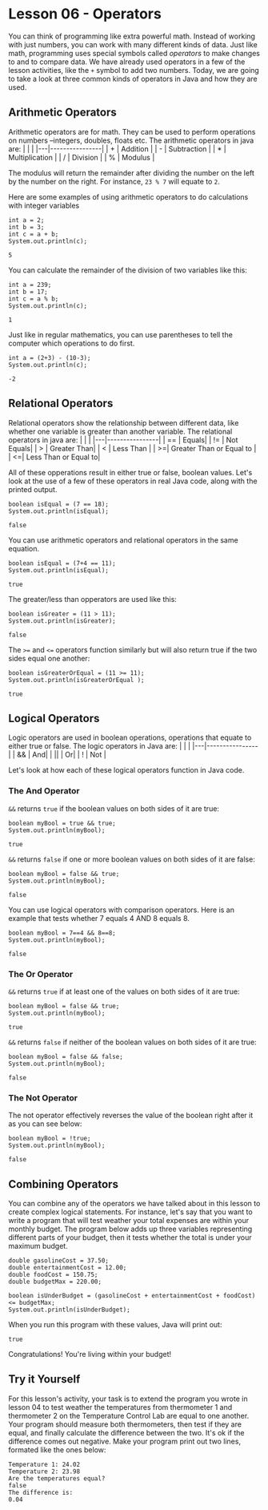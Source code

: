 # Lesson 06 - Operators

You can think of programming like extra powerful math. Instead of working with just numbers, you can work with many different kinds of data. Just like math, programming uses special symbols called *operators* to make changes to and to compare data. We have already used operators in a few of the lesson activities, like the ```+``` symbol to add two numbers. Today, we are going to take a look at three common kinds of operators in Java and how they are used.


## Arithmetic Operators
Arithmetic operators are for math. They can be used to perform operations on numbers –integers, doubles, floats etc. The arithmetic operators in java are:
|   |                |
|---|----------------|
| + | Addition       |
| - | Subtraction    |
| * | Multiplication |
| / | Division       |
| % | Modulus        |

The modulus will return the remainder after dividing the number on the left by the number on the right. For instance, ```23 % 7``` will equate to ```2```.

Here are some examples of using arithmetic operators to do calculations with integer variables
```
int a = 2;
int b = 3;
int c = a + b;
System.out.println(c);
```
```
5
```
You can calculate the remainder of the division of two variables like this:
```
int a = 239;
int b = 17;
int c = a % b;
System.out.println(c);
```
```
1
```
Just like in regular mathematics, you can use parentheses to tell the computer which operations to do first.
```
int a = (2+3) - (10-3);
System.out.println(c);
```
```
-2
```

## Relational Operators
Relational operators show the relationship between different data, like whether one variable is greater than another variable. The relational operators in java are:
|   |                |
|---|----------------|
| == | Equals|
| != | Not Equals|
| > | Greater Than|
| < | Less Than |
| >=| Greater Than or Equal to |
| <=| Less Than or Equal to|

All of these opperations result in either true or false, boolean values. Let's look at the use of a few of these operators in real Java code, along with the printed output.

```
boolean isEqual = (7 == 18);
System.out.println(isEqual);
```
```
false
```
You can use arithmetic operators and relational operators in the same equation.
```
boolean isEqual = (7+4 == 11);
System.out.println(isEqual);
```
```
true
```
The greater/less than opperators are used like this:
```
boolean isGreater = (11 > 11);
System.out.println(isGreater);
```
```
false
```
The ```>=``` and ```<=``` operators function similarly but will also return true if the two sides equal one another:
```
boolean isGreaterOrEqual = (11 >= 11);
System.out.println(isGreaterOrEqual );
```
```
true
```

## Logical Operators
Logic operators are used in boolean operations, operations that equate to either true or false. The logic operators in Java are:
|   |                |
|---|----------------|
| && | And|
| \|\| | Or|
| ! |  Not | 

Let's look at how each of these logical operators function in Java code.

### The And Operator

```&&``` returns ```true``` if the boolean values on both sides of it are true:
```
boolean myBool = true && true;
System.out.println(myBool);
```
```
true
```
 ```&&```  returns ```false``` if one or more boolean values on both sides of it are false:
```
boolean myBool = false && true;
System.out.println(myBool);
```
```
false
```
You can use logical operators with comparison operators. Here is an example that tests whether 7 equals 4 AND 8 equals 8.

```
boolean myBool = 7==4 && 8==8;
System.out.println(myBool);
```
```
false
```

### The Or Operator

```&&``` returns ```true``` if at least one of the values on both sides of it are true:
```
boolean myBool = false && true;
System.out.println(myBool);
```
```
true
```
 ```&&```  returns ```false``` if neither of the boolean values on both sides of it are true:
```
boolean myBool = false && false;
System.out.println(myBool);
```
```
false
```

### The Not Operator

The not operator effectively reverses the value of the boolean right after it as you can see below:
```
boolean myBool = !true;
System.out.println(myBool);
```
```
false
```

## Combining Operators
You can combine any of the operators we have talked about in this lesson to create complex logical statements. For instance, let's say that you want to write a program that will test weather your total expenses are within your monthly budget. The program below adds up three variables representing different parts of your budget, then it tests whether the total is under your maximum budget.
```
double gasolineCost = 37.50;
double entertainmentCost = 12.00;
double foodCost = 150.75;
double budgetMax = 220.00;

boolean isUnderBudget = (gasolineCost + entertainmentCost + foodCost) <= budgetMax;
System.out.println(isUnderBudget);
```
When you run this program with these values, Java will print out:
```
true
```
Congratulations! You're living within your budget!

## Try it Yourself
For this lesson's activity, your task is to extend the program you wrote in lesson 04 to test weather the temperatures from thermometer 1 and thermometer 2 on the Temperature Control Lab are equal to one another. Your program should measure both thermometers, then test if they are equal, and finally calculate the difference between the two. It's ok if the difference comes out negative. Make your program print out two lines, formated like the ones below:
```
Temperature 1: 24.02
Temperature 2: 23.98
Are the temperatures equal?
false
The difference is:
0.04
```
